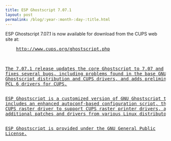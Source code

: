 ```yaml
---
title: ESP Ghostscript 7.07.1
layout: post
permalink: /blog/:year-:month-:day-:title.html
---
```


<P>ESP Ghostscript 7.07.1 is now available for download from theCUPS web site at:<PRE>    <A HREF="http://www.cups.org/ghostscript.php">http://www.cups.org/ghostscript.php<P>The 7.07.1 release updates the core Ghostscript to 7.07 andfixes several bugs, including problems found in the base GNUGhostscript distribution and CUPS drivers, and adds preliminaryPCL 6 drivers for CUPS.<P>ESP Ghostscript is a customized version of GNU Ghostscript thatincludes an enhanced autoconf-based configuration script, theCUPS raster driver to support CUPS raster printer drivers, andadditional patches and drivers from various Linux distributors.<P>ESP Ghostscript is provided under the GNU General PublicLicense.
